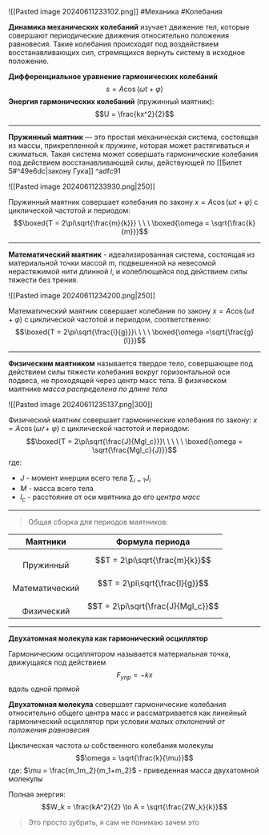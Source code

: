 ![[Pasted image 20240611233102.png]]
#Механика #Колебания 

**Динамика механических колебаний** изучает движение тел, которые совершают периодические движения относительно положения равновесия. Такие колебания происходят под воздействием восстанавливающих сил, стремящихся вернуть систему в исходное положение.

**Дифференциальное уравнение гармонических колебаний**$$s = A\cos(\omega{t} + \varphi)$$
**Энергия гармонических колебаний** (пружинный маятник):
$$U = \frac{kx^2}{2}$$
___
**Пружинный маятник** — это простая механическая система, состоящая из массы, прикрепленной к *пружине*, которая может растягиваться и сжиматься. Такая система может совершать гармонические колебания под действием восстанавливающей силы, действующей по [[Билет 5#^49e6dc|закону Гука]] ^adfc91

![[Pasted image 20240611233930.png|250]]

Пружинный маятник совершает колебания по закону $x = A\cos(\omega{t} + \varphi)$ с циклической частотой и периодом: $$\boxed{T = 2\pi\sqrt{\frac{m}{k}}} \ \ \ \boxed{\omega = \sqrt{\frac{k}{m}}}$$
___
**Математический маятник** - идеализированная система, состоящая
из материальной точки массой $m$, подвешенной на невесомой нерастяжимой нити
длинной $l$, и колеблющейся под действием силы тяжести без трения. 

![[Pasted image 20240611234200.png|250]]

Математический маятник совершает колебания по закону $x = A\cos(\omega{t} + \varphi)$ с циклической частотой и периодом, соответственно: $$\boxed{T = 2\pi\sqrt{\frac{l}{g}}}\ \ \ \ \boxed{\omega =\sqrt{\frac{g}{l}}}$$
___
**Физическим маятником** называется твердое тело, совершающее под действием
силы тяжести колебания вокруг горизонтальной оси подвеса, не проходящей через
центр масс тела. В физическом маятнике *масса распределена по длине тела*

![[Pasted image 20240611235137.png|300]]

Физический маятник совершает гармонические колебания по закону: $x = A \cos(\omega{𝑡} + \varphi)$ с циклической частотой и периодом: $$\boxed{T = 2\pi\sqrt{\frac{J}{Mgl_c}}}\ \ \ \ \ \boxed{\omega = \sqrt{\frac{Mgl_c}{J}}}$$где: 

- $J$ - момент инерции всего тела $\sum_{i = 1}{J_i}$
- $M$ - масса всего тела
- $l_c$ - расстояние от оси маятника до его *центра масс*
___
> Общая сборка для периодов маятников:

|      Маятники      | Формула периода                    |
| :----------------: | ---------------------------------- |
|   <br>Пружинный    | $$T = 2\pi\sqrt{\frac{m}{k}}$$     |
| <br>Математический | $$T = 2\pi\sqrt{\frac{l}{g}}$$     |
|   <br>Физический   | $$T = 2\pi\sqrt{\frac{J}{Mgl_c}}$$ |

___
**Двухатомная молекула как гармонический осциллятор**

Гармоническим осциллятором называется материальная точка, движущаяся под действием $$F_{упр} = -kx$$вдоль одной прямой

**Двухатомная молекула** совершает гармонические колебания относительно общего центра масс и рассматривается как линейный гармонический осциллятор при условии *малых отклонений от положения равновесия*

Циклическая частота $\omega$ собственного колебания молекулы $$\omega = \sqrt{\frac{k}{\mu}}$$где: $\mu = \frac{m_1m_2}{m_1+m_2}$ - приведенная масса двухатомной молекулы

Полная энергия: $$W_k = \frac{kA^2}{2} \to A = \sqrt{\frac{2W_k}{k}}$$
> Это просто зубрить, я сам не понимаю зачем это

